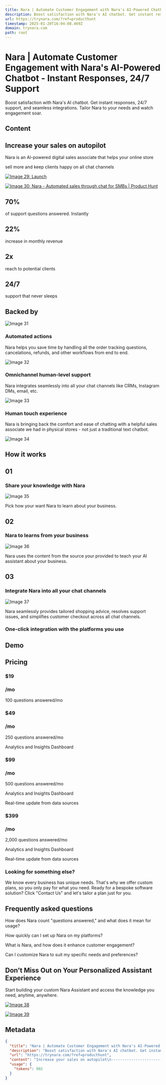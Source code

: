 ```yaml
---
title: Nara | Automate Customer Engagement with Nara's AI-Powered Chatbot - Instant Responses, 24/7 Support
description: Boost satisfaction with Nara's AI chatbot. Get instant responses, 24/7 support, and seamless integrations. Tailor Nara to your needs and watch engagement soar.
url: https://trynara.com/?ref=producthunt
timestamp: 2025-01-20T16:04:08.469Z
domain: trynara.com
path: root
---
```


# Nara | Automate Customer Engagement with Nara's AI-Powered Chatbot - Instant Responses, 24/7 Support


Boost satisfaction with Nara's AI chatbot. Get instant responses, 24/7 support, and seamless integrations. Tailor Nara to your needs and watch engagement soar.


## Content

Increase your sales on autopilot
--------------------------------

Nara is an Al-powered digital sales associate that helps your online store

sell more and keep clients happy on all chat channels

[![Image 29: Launch](https://www.ycombinator.com/launches/Jv2-nara-your-new-employee-that-boosts-sales-automatically/upvote_embed.svg/)](https://www.ycombinator.com/launches/Jv2-nara-your-new-employee-that-boosts-sales-automatically)

[![Image 30: Nara - Automated sales through chat for SMBs | Product Hunt](https://api.producthunt.com/widgets/embed-image/v1/featured.svg?post_id=415220&theme=light)](https://www.producthunt.com/posts/nara-2?utm_source=badge-featured&utm_medium=badge&utm_souce=badge-nara-2)

70%
---

of support questions answered. Instantly

22%
---

increase in monthly revenue

2x
--

reach to potential clients

24/7
----

support that never sleeps

Backed by
---------

![Image 31](https://framerusercontent.com/images/3EGsNY7lyfSWhMVz634fBMRDR4.png)

### Automated actions

Nara helps you save time by handling all the order tracking questions, cancelations, refunds, and other workflows from end to end.

![Image 32](https://framerusercontent.com/images/YiITqFGXsrBRAMsoNdel4V3s.png)

### Omnichannel human-level support

Nara integrates seamlessly into all your chat channels like CRMs, Instagram DMs, email, etc.

![Image 33](https://framerusercontent.com/images/fO9WbXBexp0OoWm9oW1vhd07gvA.png)

### Human touch experience

Nara is bringing back the comfort and ease of chatting with a helpful sales associate we had in physical stores - not just a traditional text chatbot.

![Image 34](https://framerusercontent.com/images/vY1F6TxiqpEUlq46xwAVTeA3MQc.png)

How it works
------------

01
--

### Share your knowledge with Nara

![Image 35](https://framerusercontent.com/images/gQpKps4dUnQvDUNhfMVbMDsddY.png)

Pick how your want Nara to learn about your business.

02
--

### Nara to learns from your business

![Image 36](https://framerusercontent.com/images/dKZVTKyiz9JY9TEsxRs2Jiet5E.png)

Nara uses the content from the source your provided to teach your AI assistant about your business.

03
--

### Integrate Nara into all your chat channels

![Image 37](https://framerusercontent.com/images/NlvGlADni36dtsC8wczkatnCOmg.png)

Nara seamlessly provides tailored shopping advice, resolves support issues, and simplifies customer checkout across all chat channels.

### One-click integration with the platforms you use

Demo
----

Pricing
-------

### $19

### /mo

100 questions answered/mo

### $49

### /mo

250 questions answered/mo

Analytics and Insights Dashboard

### $99

### /mo

500 questions answered/mo

Analytics and Insights Dashboard

Real-time update from data sources

### $399

### /mo

2,000 questions answered/mo

Analytics and Insights Dashboard

Real-time update from data sources

### Looking for something else?

We know every business has unique needs. That's why we offer custom plans, so you only pay for what you need. Ready for a bespoke software solution? Click "Contact Us" and let's tailor a plan just for you.

Frequently asked questions
--------------------------

How does Nara count "questions answered," and what does it mean for usage?

How quickly can I set up Nara on my platforms?

What is Nara, and how does it enhance customer engagement?

Can I customize Nara to suit my specific needs and preferences?

Don't Miss Out on Your Personalized Assistant Experience
--------------------------------------------------------

Start building your custom Nara Assistant and access the knowledge you need, anytime, anywhere.

[![Image 38](https://framerusercontent.com/images/UowgE7r8FbPjgxUeOL5UJfQzgTw.png)](https://www.theinsaneapp.com/tools/nara-review/)

[![Image 39](https://aitoolsupdate.com/wp-content/uploads/2023/08/featured-on-ai-tools-update.png)](https://aitoolsupdate.com/product/nara "Nara")

## Metadata

```json
{
  "title": "Nara | Automate Customer Engagement with Nara's AI-Powered Chatbot - Instant Responses, 24/7 Support",
  "description": "Boost satisfaction with Nara's AI chatbot. Get instant responses, 24/7 support, and seamless integrations. Tailor Nara to your needs and watch engagement soar.",
  "url": "https://trynara.com/?ref=producthunt",
  "content": "Increase your sales on autopilot\n--------------------------------\n\nNara is an Al-powered digital sales associate that helps your online store\n\nsell more and keep clients happy on all chat channels\n\n[![Image 29: Launch](https://www.ycombinator.com/launches/Jv2-nara-your-new-employee-that-boosts-sales-automatically/upvote_embed.svg/)](https://www.ycombinator.com/launches/Jv2-nara-your-new-employee-that-boosts-sales-automatically)\n\n[![Image 30: Nara - Automated sales through chat for SMBs | Product Hunt](https://api.producthunt.com/widgets/embed-image/v1/featured.svg?post_id=415220&theme=light)](https://www.producthunt.com/posts/nara-2?utm_source=badge-featured&utm_medium=badge&utm_souce=badge-nara-2)\n\n70%\n---\n\nof support questions answered. Instantly\n\n22%\n---\n\nincrease in monthly revenue\n\n2x\n--\n\nreach to potential clients\n\n24/7\n----\n\nsupport that never sleeps\n\nBacked by\n---------\n\n![Image 31](https://framerusercontent.com/images/3EGsNY7lyfSWhMVz634fBMRDR4.png)\n\n### Automated actions\n\nNara helps you save time by handling all the order tracking questions, cancelations, refunds, and other workflows from end to end.\n\n![Image 32](https://framerusercontent.com/images/YiITqFGXsrBRAMsoNdel4V3s.png)\n\n### Omnichannel human-level support\n\nNara integrates seamlessly into all your chat channels like CRMs, Instagram DMs, email, etc.\n\n![Image 33](https://framerusercontent.com/images/fO9WbXBexp0OoWm9oW1vhd07gvA.png)\n\n### Human touch experience\n\nNara is bringing back the comfort and ease of chatting with a helpful sales associate we had in physical stores - not just a traditional text chatbot.\n\n![Image 34](https://framerusercontent.com/images/vY1F6TxiqpEUlq46xwAVTeA3MQc.png)\n\nHow it works\n------------\n\n01\n--\n\n### Share your knowledge with Nara\n\n![Image 35](https://framerusercontent.com/images/gQpKps4dUnQvDUNhfMVbMDsddY.png)\n\nPick how your want Nara to learn about your business.\n\n02\n--\n\n### Nara to learns from your business\n\n![Image 36](https://framerusercontent.com/images/dKZVTKyiz9JY9TEsxRs2Jiet5E.png)\n\nNara uses the content from the source your provided to teach your AI assistant about your business.\n\n03\n--\n\n### Integrate Nara into all your chat channels\n\n![Image 37](https://framerusercontent.com/images/NlvGlADni36dtsC8wczkatnCOmg.png)\n\nNara seamlessly provides tailored shopping advice, resolves support issues, and simplifies customer checkout across all chat channels.\n\n### One-click integration with the platforms you use\n\nDemo\n----\n\nPricing\n-------\n\n### $19\n\n### /mo\n\n100 questions answered/mo\n\n### $49\n\n### /mo\n\n250 questions answered/mo\n\nAnalytics and Insights Dashboard\n\n### $99\n\n### /mo\n\n500 questions answered/mo\n\nAnalytics and Insights Dashboard\n\nReal-time update from data sources\n\n### $399\n\n### /mo\n\n2,000 questions answered/mo\n\nAnalytics and Insights Dashboard\n\nReal-time update from data sources\n\n### Looking for something else?\n\nWe know every business has unique needs. That's why we offer custom plans, so you only pay for what you need. Ready for a bespoke software solution? Click \"Contact Us\" and let's tailor a plan just for you.\n\nFrequently asked questions\n--------------------------\n\nHow does Nara count \"questions answered,\" and what does it mean for usage?\n\nHow quickly can I set up Nara on my platforms?\n\nWhat is Nara, and how does it enhance customer engagement?\n\nCan I customize Nara to suit my specific needs and preferences?\n\nDon't Miss Out on Your Personalized Assistant Experience\n--------------------------------------------------------\n\nStart building your custom Nara Assistant and access the knowledge you need, anytime, anywhere.\n\n[![Image 38](https://framerusercontent.com/images/UowgE7r8FbPjgxUeOL5UJfQzgTw.png)](https://www.theinsaneapp.com/tools/nara-review/)\n\n[![Image 39](https://aitoolsupdate.com/wp-content/uploads/2023/08/featured-on-ai-tools-update.png)](https://aitoolsupdate.com/product/nara \"Nara\")",
  "usage": {
    "tokens": 992
  }
}
```
